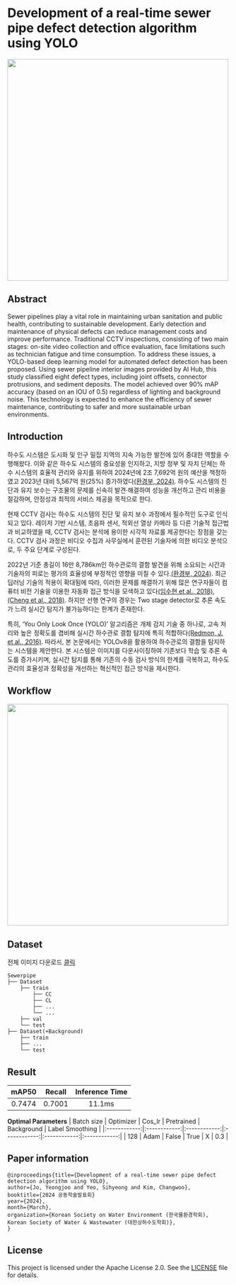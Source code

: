 # Development of a real-time sewer pipe defect detection algorithm using YOLO

<div aling="center">
  <img src="https://drive.google.com/uc?id=1imXeiCM30Tt7ayzGhTsozSrMdkZZ3OFm" width="500"/>
</div>

## Abstract

Sewer pipelines play a vital role in maintaining urban sanitation and public health, contributing to sustainable development. Early detection and maintenance of physical defects can reduce management costs and improve performance. Traditional CCTV inspections, consisting of two main stages: on-site video collection and office evaluation, face limitations such as technician fatigue and time consumption. To address these issues, a YOLO-based deep learning model for automated defect detection has been proposed. Using sewer pipeline interior images provided by AI Hub, this study classified eight defect types, including joint offsets, connector protrusions, and sediment deposits. The model achieved over 90% mAP accuracy (based on an IOU of 0.5) regardless of lighting and background noise. This technology is expected to enhance the efficiency of sewer maintenance, contributing to safer and more sustainable urban environments.

## Introduction

하수도 시스템은 도시화 및 인구 밀집 지역의 지속 가능한 발전에 있어 중대한 역할을 수행해왔다. 이와 같은 하수도 시스템의 중요성을 인지하고, 지방 정부 및 자치 단체는 하수 시스템의 효율적 관리와 유지를 위하여 2024년에 2조 7,692억 원의 예산을 책정하였고 2023년 대비 5,567억 원(25%) 증가하였다[(환경부, 2024)](https://korea.kr/common/download.do?fileId=197628336&tblKey=GMN). 하수도 시스템의 진단과 유지 보수는 구조물의 문제를 신속히 발견·해결하여 성능을 개선하고 관리 비용을 절감하며, 안정성과 최적의 서비스 제공을 목적으로 한다.

현재 CCTV 검사는 하수도 시스템의 진단 및 유지 보수 과정에서 필수적인 도구로 인식되고 있다. 레이저 기반 시스템, 초음파 센서, 적외선 열상 카메라 등 다른 기술적 접근법과 비교하였을 때, CCTV 검사는 분석에 용이한 시각적 자료를 제공한다는 장점을 갖는다. CCTV 검사 과정은 비디오 수집과 사무실에서 훈련된 기술자에 의한 비디오 분석으로, 두 주요 단계로 구성된다.

2022년 기준 총길이 16만 8,786km인 하수관로의 결함 발견을 위해 소요되는 시간과 기술자의 피로는 평가의 효율성에 부정적인 영향을 미칠 수 있다.[(환경부, 2024)](https://www.me.go.kr/home/web/policy_data/read.do?pagerOffset=0&maxPageItems=10&maxIndexPages=10&searchKey=title&searchValue=%ED%95%98%EC%88%98%EB%8F%84&menuId=10264&orgCd=&condition.toInpYmd=null&condition.fromInpYmd=null&condition.deleteYn=N&condition.deptNm=null&seq=8191). 최근 딥러닝 기술의 적용이 확대됨에 따라, 이러한 문제를 해결하기 위해 많은 연구자들이 컴퓨터 비전 기술을 이용한 자동화 접근 방식을 모색하고 있다[(임수현 et al., 2018)](https://www.kci.go.kr/kciportal/ci/sereArticleSearch/ciSereArtiView.kci?sereArticleSearchBean.artiId=ART002332399), [(Cheng et al., 2018)](https://www.sciencedirect.com/science/article/pii/S0926580518303273). 하지만 선행 연구의 경우는 Two stage detector로 추론 속도가 느려 실시간 탐지가 불가능하다는 한계가 존재한다.

특히, ‘You Only Look Once (YOLO)’ 알고리즘은 개체 감지 기술 중 하나로, 고속 처리와 높은 정확도를 겸비해 실시간 하수관로 결함 탐지에 특히 적합하다[(Redmon, J. et al., 2016)](https://arxiv.org/abs/1506.02640). 따라서, 본 논문에서는 YOLOv8을 활용하여 하수관로의 결함을 탐지하는 시스템을 제안한다. 본 시스템은 이미지를 다운사이징하여 기존보다 학습 및 추론 속도를 증가시키며, 실시간 탐지를 통해 기존의 수동 검사 방식의 한계를 극복하고, 하수도 관리의 효율성과 정확성을 개선하는 혁신적인 접근 방식을 제시한다.

## Workflow

<div aling="center">
  <img src="https://drive.google.com/uc?id=1vip5FNsdPhvMXYnOl3qEhkLUT1cMJFkw" width="500"/>
</div>

## Dataset
전체 이미지 다운로드 [클릭](https://www.aihub.or.kr/aihubdata/data/view.do?currMenu=&topMenu=&aihubDataSe=data&dataSetSn=139) 
```
Sewerpipe
├── Dataset
    ├── train
        ├── CC
        ├── CL
        ├── ...
        └── ...
    ├── val
    └── test
├── Dataset(+Background)
    ├── train
    ├── ...
    └── test
```

## Result
| mAP50 | Recall | Inference Time |
|:-----:|:-----:|:-----:|
| 0.7474 | 0.7001 | 11.1ms |

**Optimal Parameters**
| Batch size | Optimizer | Cos_lr | Pretrained | Background | Label Smoothing |
|:------------:|:------------:|:------------:|:------------:|:------------:|:------------:|
|     128    |    Adam    |    False   |    True    |      X     |     0.3    |

## Paper information
```bibtext
@inproceedings{title={Development of a real-time sewer pipe defect detection algorithm using YOLO},
author={Jo, Yeongjoo and Yeo, Sihyeong and Kim, Changwoo},
booktitle={2024 공동학술발표회}
year={2024},
month={March},
organization={Korean Society on Water Environment (한국물환경학회), Korean Society of Water & Wastewater (대한상하수도학회)},
}
```

## License
This project is licensed under the Apache License 2.0. See the [LICENSE](LICENSE) file for details.
